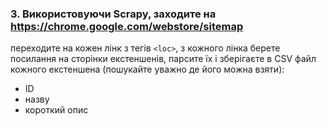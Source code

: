 ### 3. Використовуючи Scrapy, заходите на https://chrome.google.com/webstore/sitemap


переходите на кожен лінк з тегів `<loc>`, з кожного лінка берете посилання на сторінки екстеншенів,
парсите їх і зберігаєте в CSV файл кожного екстеншена (пошукайте уважно де його можна взяти):
 - ID
 - назву
 - короткий опис

